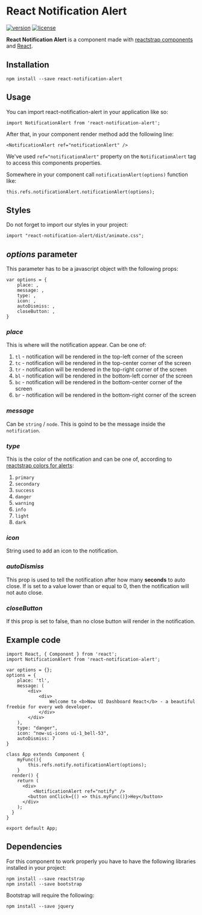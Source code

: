 # React Notification Alert
[![version][version-badge]][CHANGELOG] [![license][license-badge]][LICENSE]

**React Notification Alert** is a component made with [reactstrap components](https://reactstrap.github.io/) and [React](https://reactjs.org/).

## Installation

`npm install --save react-notification-alert`

## Usage
You can import react-notification-alert in your application like so:

`import NotificationAlert from 'react-notification-alert';`

After that, in your component render method add the following line:

`<NotificationAlert ref="notificationAlert" />`

We've used `ref="notificationAlert"` property on the `NotificationAlert` tag to access this components properties.

Somewhere in your component call `notificationAlert(options)` function like:

`this.refs.notificationAlert.notificationAlert(options);`

## Styles

Do not forget to import our styles in your project:
```
import "react-notification-alert/dist/animate.css";
```

## *options* parameter

This parameter has to be a javascript object with the following props:

```
var options = {
    place: ,
    message: ,
    type: ,
    icon: ,
    autoDismiss: ,
    closeButton: ,
}
```

### *place*
This is where will the notification appear. Can be one of:
1. `tl` - notification will be rendered in the top-left corner of the screen
2. `tc` - notification will be rendered in the top-center corner of the screen
3. `tr` - notification will be rendered in the top-right corner of the screen
4. `bl` - notification will be rendered in the bottom-left corner of the screen
5. `bc` - notification will be rendered in the bottom-center corner of the screen
6. `br` - notification will be rendered in the bottom-right corner of the screen

### *message*
Can be `string` / `node`. This is goind to be the message inside the `notification`.

### *type*
This is the color of the notification and can be one of, according to [reactstrap colors for alerts](https://reactstrap.github.io/components/alerts/):
1. `primary`
2. `secondary`
3. `success`
4. `danger`
5. `warning`
6. `info`
7. `light`
8. `dark`

### *icon*
String used to add an icon to the notification.

### *autoDismiss*
This prop is used to tell the notification after how many **seconds** to auto close.
If is set to a value lower than or equal to 0, then the notification will not auto close.

### *closeButton*
If this prop is set to false, than no close button will render in the notification.

## Example code

```
import React, { Component } from 'react';
import NotificationAlert from 'react-notification-alert';

var options = {};
options = {
    place: 'tl',
    message: (
        <div>
            <div>
                Welcome to <b>Now UI Dashboard React</b> - a beautiful freebie for every web developer.
            </div>
        </div>
    ),
    type: "danger",
    icon: "now-ui-icons ui-1_bell-53",
    autoDismiss: 7
}

class App extends Component {
    myFunc(){
        this.refs.notify.notificationAlert(options);
    }
  render() {
    return (
      <div>
          <NotificationAlert ref="notify" />
        <button onClick={() => this.myFunc()}>Hey</button>
      </div>
    );
  }
}

export default App;
```

## Dependencies

For this component to work properly you have to have the following libraries installed in your project:

```
npm install --save reactstrap
npm install --save bootstrap
```
Bootstrap will require the following:
```
npm install --save jquery
```


[CHANGELOG]: ./CHANGELOG.md

[LICENSE]: ./LICENSE.md
[version-badge]: https://img.shields.io/badge/version-0.0.10-blue.svg
[license-badge]: https://img.shields.io/badge/license-MIT-blue.svg
